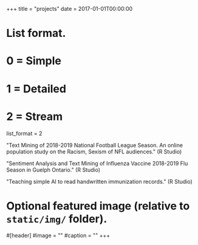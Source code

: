 +++
title = "projects"
date = 2017-01-01T00:00:00

# List format.
#   0 = Simple
#   1 = Detailed
#   2 = Stream
list_format = 2

"Text Mining of 2018-2019 National Football League Season. An online population study on the Racism, Sexism of NFL audiences." (R Studio)

"Sentiment Analysis and Text Mining of Influenza Vaccine 2018-2019 Flu Season in Guelph Ontario." (R Studio)

"Teaching simple AI to read handwritten immunization records." (R Studio)

# Optional featured image (relative to `static/img/` folder).
#[header]
#image = ""
#caption = ""
+++


